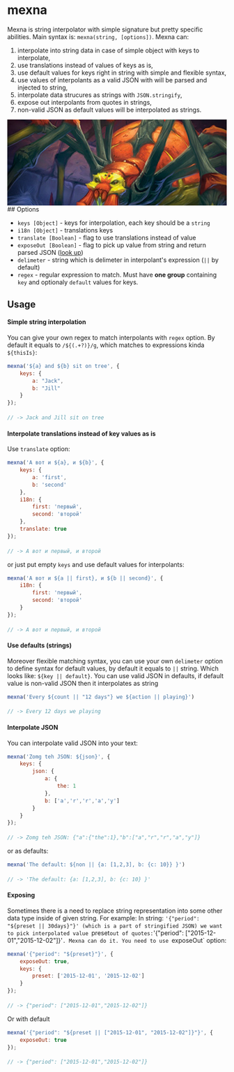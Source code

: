 # mexna

Mexna is string interpolator with simple signature but pretty specific abilities. 
Main syntax is: `mexna(string, [options])`. 
Mexna can:
 1. interpolate into string data in case of simple object with keys to interpolate,
 2. use translations instead of values of keys as is,
 3. use default values for keys right in string with simple and flexible syntax,
 4. use values of interpolants as a valid JSON with will be parsed and injected to string,
 5. interpolate data strucures as strings with `JSON.stringify`,
 6. expose out interpolants from quotes in strings,
 7. non-valid JSON as default values will be interpolated as strings.

<img src="./mexna.jpg" align="right"/>
<br><br><br><br><br><br><br><br><br><br>
## Options

 - `keys [Object]` - keys for interpolation, each key should be a `string`
 - `i18n [Object]` - translations keys
 - `translate [Boolean]` - flag to use translations instead of value
 - `exposeOut [Boolean]` - flag to pick up value from string and return parsed JSON ([look up](#exposing))
 - `delimeter` - string which is delimeter in interpolant's expression (`||` by default)
 - `regex` - regular expression to match. Must have **one group** containing `key` and optionaly `default` values for keys.

## Usage 

#### Simple string interpolation
You can give your own regex to match interpolants with `regex` option. By default it equals to `/${(.+?)}/g`, which matches to expressions kinda `${thisIs}`:

```js
mexna('${a} and ${b} sit on tree', {
	keys: {
		a: "Jack",
		b: "Jill"
	}
});

// -> Jack and Jill sit on tree
```

#### Interpolate translations instead of key values as is
Use `translate` option:

```js
mexna('А вот и ${a}, и ${b}', {
	keys: {
		a: 'first',
		b: 'second'
	},
	i18n: {
		first: 'первый',
		second: 'второй'
	},
	translate: true
});

// -> А вот и первый, и второй
```
 
or just put empty `keys` and use default values for interpolants:


```js
mexna('А вот и ${a || first}, и ${b || second}', {
	i18n: {
		first: 'первый',
		second: 'второй'
	}
});

// -> А вот и первый, и второй
```

#### Use defaults (strings)
Moreover flexible matching syntax, you can use your own `delimeter` option to define syntax for default values, by default it equals to `||` string. Which looks like: `${key || default}`. You can use valid JSON in defaults, if default value is non-valid JSON then it interpolates as string

```js
mexna('Every ${count || "12 days"} we ${action || playing}')

// -> Every 12 days we playing
```

#### Interpolate JSON
You can interpolate valid JSON into your text:

```js
mexna('Zomg teh JSON: ${json}', {
	keys: {
		json: {
			a: {
				the: 1
			},
			b: ['a','r','r','a','y']
		}
	}
});

// -> Zomg teh JSON: {"a":{"the":1},"b":["a","r","r","a","y"]}
```

or as defaults:


```js
mexna('The default: ${non || {a: [1,2,3], b: {c: 10}} }')

// -> 'The default: {a: [1,2,3], b: {c: 10} }'
```

#### Exposing
Sometimes there is a need to replace string representation into some other data type inside of given string. For example:
In string: `'{"period": "${preset || 30days}"}' (which is a part of stringified JSON) we want to pick interpolated value `preset` out of quotes: `'{"period": ["2015-12-01","2015-12-02"]}'`. Mexna can do it. You need to use `exposeOut` option:

```js
mexna('{"period": "${preset}"}', {
	exposeOut: true,
	keys: {
		preset: ['2015-12-01', '2015-12-02']
	}
});

// -> {"period": ["2015-12-01","2015-12-02"]}
```

Or with default
```js
mexna('{"period": "${preset || ["2015-12-01", "2015-12-02"]}"}', {
	exposeOut: true
});

// -> {"period": ["2015-12-01","2015-12-02"]}
```